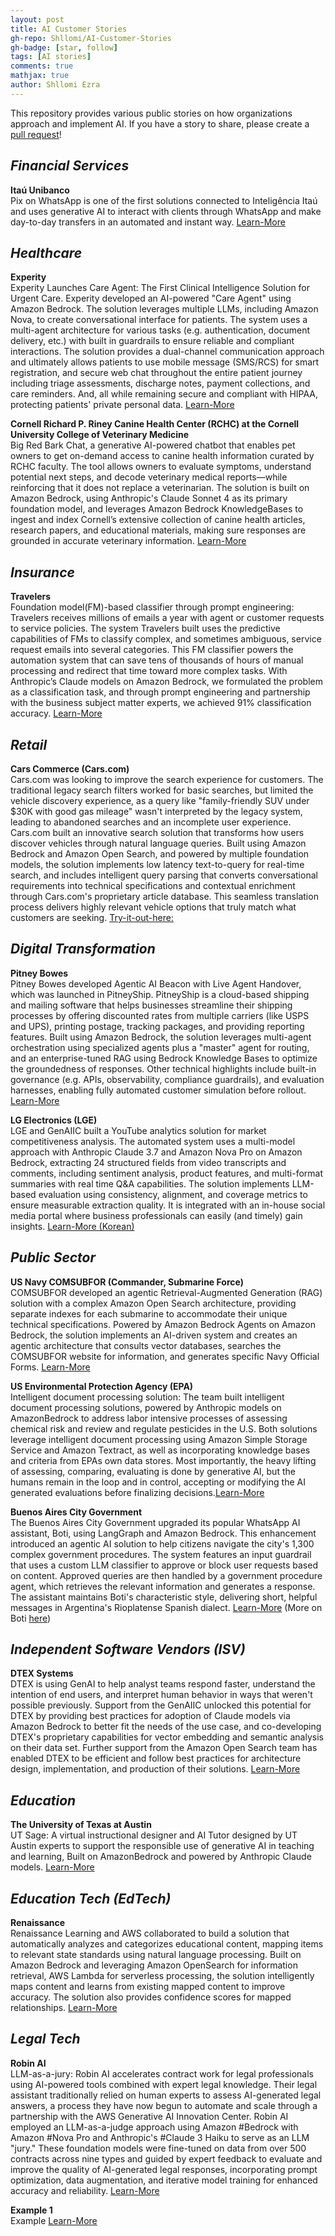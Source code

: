 ```yaml
---
layout: post
title: AI Customer Stories
gh-repo: Shllomi/AI-Customer-Stories
gh-badge: [star, follow]
tags: [AI stories]
comments: true
mathjax: true
author: Shllomi Ezra
---
```


This repository provides various public stories on how organizations approach and implement AI. If you have a story to share, please create a  [pull request](https://github.com/Shllomi/AI-Customer-Stories)!

_**Financial Services**_
------------------------ 
**Itaú Unibanco**    
Pix on WhatsApp is one of the first solutions connected to Inteligência Itaú and uses generative AI to interact with clients through WhatsApp and make day-to-day transfers in an automated and instant way. [Learn-More](https://www.itau.com.br/relacoes-com-investidores/noticias/inteligencia-itau-banco-lanca-nova-experiencia-para-clientes-com-ia-generativa/?lang=en)   
 
 _**Healthcare**_
------------------------
**Experity**    
Experity Launches Care Agent: The First Clinical Intelligence Solution for Urgent Care. Experity developed an AI-powered "Care Agent" using Amazon Bedrock. The solution leverages multiple LLMs, including Amazon Nova, to create conversational interface for patients. The system uses a multi-agent architecture for various tasks (e.g. authentication, document delivery, etc.) with built in guardrails to ensure reliable and compliant interactions. The solution provides a dual-channel communication approach and ultimately allows patients to use mobile message (SMS/RCS) for smart registration, and secure web chat throughout the entire patient journey including triage assessments, discharge notes, payment collections, and care reminders. And, all while remaining secure and compliant with HIPAA, protecting patients' private personal data. [Learn-More](https://www.experityhealth.com/news/experity-launches-care-agent-the-first-clinical-intelligence-solution-for-urgent-care/)   

**Cornell Richard P. Riney Canine Health Center (RCHC) at the Cornell University College of Veterinary Medicine**    
 Big Red Bark Chat, a generative AI-powered chatbot that enables pet owners to get on-demand access to canine health information curated by RCHC faculty. The tool allows owners to evaluate symptoms, understand potential next steps, and decode veterinary medical reports—while reinforcing that it does not replace a veterinarian. The solution is built on Amazon Bedrock, using Anthropic's Claude Sonnet 4 as its primary foundation model, and leverages Amazon Bedrock KnowledgeBases to ingest and index Cornell’s extensive collection of canine health articles, research papers, and educational materials, making sure responses are grounded in accurate veterinary information. [Learn-More](https://https://aws.amazon.com/blogs/publicsector/using-generative-ai-to-help-dog-owners-make-smarter-health-decisions/)   

_**Insurance**_
------------------------
**Travelers**    
Foundation model(FM)-based classifier through prompt engineering: Travelers receives millions of emails a year with agent or customer requests to service policies. The system Travelers built uses the predictive capabilities of FMs to classify complex, and sometimes ambiguous, service request emails into several categories. This FM classifier powers the automation system that can save tens of thousands of hours of manual processing and redirect that time toward more complex tasks. With Anthropic’s Claude models on Amazon Bedrock, we formulated the problem as a classification task, and through prompt engineering and partnership with the business subject matter experts, we achieved 91% classification accuracy. [Learn-More](https://aws.amazon.com/blogs/machine-learning/how-travelers-insurance-classified-emails-with-amazon-bedrock-and-prompt-engineering/)   

_**Retail**_
------------------------
**Cars Commerce (Cars.com)**    
Cars.com was looking to improve the search experience for customers. The traditional legacy search filters worked for basic searches, but limited the vehicle discovery experience, as a query like "family-friendly SUV under $30K with good gas mileage" wasn't interpreted by the legacy system, leading to abandoned searches and an incomplete user experience. Cars.com built an innovative search solution that transforms how users discover vehicles through natural language queries. Built using Amazon Bedrock and Amazon Open Search, and powered by multiple foundation models, the solution implements low latency text-to-query for real-time search, and includes intelligent query parsing that converts conversational requirements into technical specifications and contextual enrichment through Cars.com's proprietary article database. This seamless translation process delivers highly relevant vehicle options that truly match what customers are seeking. [Try-it-out-here:](https://www.cars.com/)   

_**Digital Transformation**_
------------------------
**Pitney Bowes**    
Pitney Bowes developed Agentic AI Beacon with Live Agent Handover, which was launched in PitneyShip. PitneyShip is a cloud-based shipping and mailing software that helps businesses streamline their shipping processes by offering discounted rates from multiple carriers (like USPS and UPS), printing postage, tracking packages, and providing reporting features. Built using Amazon Bedrock, the solution leverages multi-agent orchestration using specialized agents plus a "master" agent for routing, and an enterprise-tuned RAG using Bedrock Knowledge Bases to optimize the groundedness of responses. Other technical highlights include built-in governance (e.g. APIs, observability, compliance guardrails), and evaluation harnesses, enabling fully automated customer simulation before rollout. [Learn-More](https://www.pitneybowes.com/content/dam/campaign/bpx-pitneybowes-whitepaper3-aishipping-041025-v3.pdf?cid=email_us_sts_pitneyshipper_growth_marketing_june24_2025_link2_ai_powered_shipping_whitepaper)   

**LG Electronics (LGE)**    
LGE and GenAIIC built a YouTube analytics solution for market competitiveness analysis. The automated system uses a multi-model approach with Anthropic Claude 3.7 and
Amazon Nova Pro on Amazon Bedrock, extracting 24 structured fields from video transcripts and comments, including sentiment analysis, product features, and multi-format summaries with real time Q&A capabilities. The solution implements LLM-based evaluation using consistency, alignment, and coverage metrics to ensure measurable extraction quality. It is integrated with an in-house social media portal where business professionals can easily (and timely) gain insights.
 [Learn-More (Korean)](https://aws.amazon.com/ko/blogs/tech/lg-social-media-analysis-with-amazon-bedrock/)  

_**Public Sector**_
------------------------
**US Navy COMSUBFOR (Commander, Submarine Force)**    
COMSUBFOR developed an agentic Retrieval-Augmented Generation (RAG) solution with a complex Amazon Open Search architecture, providing separate indexes for each submarine to accommodate their unique technical specifications. Powered by Amazon Bedrock Agents on Amazon Bedrock, the solution implements an AI-driven system and creates an agentic architecture that consults vector databases, searches the COMSUBFOR website for information, and generates specific Navy Official Forms. [Learn-More](https://aws.amazon.com/government-education/)   

**US Environmental Protection Agency (EPA)**    
Intelligent document processing solution: The team built intelligent document processing solutions, powered by Anthropic models on AmazonBedrock to address labor intensive processes of assessing chemical risk and review and regulate pesticides in the U.S. Both solutions leverage intelligent document processing using Amazon Simple Storage Service and Amazon Textract, as well as incorporating knowledge bases and criteria from EPAs own data stores. Most importantly, the heavy lifting of assessing, comparing, evaluating is done by generative AI, but the humans remain in the loop and in control, accepting or modifying the AI generated evaluations before finalizing decisions.[Learn-More](https://aws.amazon.com/blogs/publicsector/accelerating-workflows-with-generative-ai-epas-document-processing-journey/)   

**Buenos Aires City Government**    
The Buenos Aires City Government upgraded its popular WhatsApp AI assistant, Boti, using LangGraph and Amazon Bedrock. This enhancement introduced an agentic AI solution to help citizens navigate the city's 1,300 complex government procedures.
The system features an input guardrail that uses a custom LLM classifier to approve or block user requests based on content. Approved queries are then handled by a government procedure agent, which retrieves the relevant information and generates a response. The assistant maintains Boti's characteristic style, delivering short, helpful messages in Argentina's Rioplatense Spanish dialect. [Learn-More](https://aws.amazon.com/blogs/machine-learning/meet-boti-the-ai-assistant-transforming-how-the-citizens-of-buenos-aires-access-government-information-with-amazon-bedrock/) (More on Boti [here](https://lnkd.in/eWXD3rCM))



_**Independent Software Vendors (ISV)**_
------------------------
**DTEX Systems**    
DTEX is using GenAI to help analyst teams respond faster, understand the intention of end users, and interpret human behavior in ways that weren't possible previously. Support from the GenAIIC unlocked this potential for DTEX by providing best practices for adoption of Claude models via Amazon Bedrock to better fit the needs of the use case, and co-developing DTEX's proprietary capabilities for vector embedding and semantic analysis on their data set. Further support from the Amazon Open Search team has enabled DTEX to be efficient and follow best practices for architecture design, implementation, and production of their solutions. [Learn-More](https://www.youtube.com/watch?v=m9MWN9XpX5Y)   

_**Education**_
------------------------
**The University of Texas at Austin**    
UT Sage: A virtual instructional designer and AI Tutor designed by UT Austin experts to support the responsible use of generative AI in teaching and learning, Built on
AmazonBedrock and powered by Anthropic Claude models. [Learn-More](https://provost.utexas.edu/the-office/academic-affairs/office-of-academic-technology/ut-sage/)   

_**Education Tech (EdTech)**_
------------------------
**Renaissance**    
Renaissance Learning and AWS collaborated to build a solution that automatically analyzes and categorizes educational content, mapping items to relevant state standards using natural language processing. Built on Amazon Bedrock and leveraging Amazon OpenSearch for information retrieval, AWS Lambda for serverless processing, the solution intelligently maps content and learns from existing mapped content to improve accuracy. The solution also provides confidence scores for mapped relationships. [Learn-More](https://aws.amazon.com/blogs/publicsector/renaissance-uses-generative-ai-on-aws-to-accelerate-personalized-learning-at-scale/)   

_**Legal Tech**_
------------------------
**Robin AI**    
LLM-as-a-jury: Robin AI accelerates contract work for legal professionals using AI-powered tools combined with expert legal knowledge. Their legal assistant traditionally relied on human experts to assess AI-generated legal answers, a process they have now begun to automate and scale through a partnership with the AWS Generative AI Innovation Center. Robin AI employed an LLM-as-a-judge approach using Amazon #Bedrock with Amazon #Nova Pro and Anthropic's #Claude 3 Haiku to serve as an LLM "jury." These foundation models were fine-tuned on data from over 500 contracts across nine types and guided by expert feedback to evaluate and improve the quality of AI-generated legal responses, incorporating prompt optimization, data augmentation, and iterative model training for enhanced accuracy and reliability. [Learn-More](https://robinai.com/platform/)   

**Example 1**    
Example [Learn-More](https://example.com)  
